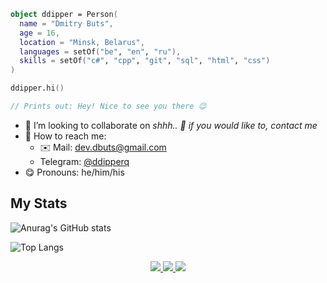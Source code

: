 ```kotlin
object ddipper = Person(
  name = "Dmitry Buts",
  age = 16,
  location = "Minsk, Belarus",
  languages = setOf("be", "en", "ru"),
  skills = setOf("c#", "cpp", "git", "sql", "html", "css")
)

ddipper.hi()

// Prints out: Hey! Nice to see you there 😉
```

- 🎯 I’m looking to collaborate on *shhh.. 🤫 if you would like to, contact me*
- 🔎 How to reach me:
  - ✉️ Mail: [dev.dbuts@gmail.com](mailto:dev.dbuts@gmail.com)
  - Telegram: [@ddipperq](https://t.me/ddipperq)
- 😋 Pronouns: he/him/his

## My Stats

![Anurag's GitHub stats](https://github-readme-stats.vercel.app/api?username=ddipper&show_icons=true&theme=dracula&hide=contribs,prs)

![Top Langs](https://github-readme-stats.vercel.app/api/top-langs/?username=ddipper&langs_count=4?&layout=compact&theme=dracula&card_width=350&count_weight=-1)


<p align="center">
  <a href="https://github.com/ddipper">
    <img src="http://github-profile-summary-cards.vercel.app/api/cards/profile-details?username=ddipper&theme=transparent" />
  </a>
  <a href="https://github.com/ddipper">
    <img src="https://github-readme-streak-stats.herokuapp.com/?user=ddipper&hide_border=true&card_width=338&theme=transparent" />
  </a>
  <a href="https://github.com/ddipper">
    <img src="http://github-profile-summary-cards.vercel.app/api/cards/stats?username=ddipper&theme=github-dark" />
  </a>
  </a>
</p>
